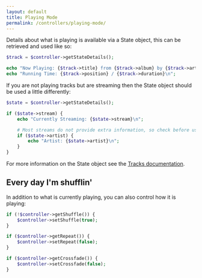 ```yaml
---
layout: default
title: Playing Mode
permalink: /controllers/playing-mode/
---
```


Details about what is playing is available via a State object, this can be retrieved and used like so:

```php
$track = $controller->getStateDetails();

echo "Now Playing: {$track->title} from {$track->album} by {$track->artist}\n";
echo "Running Time: {$track->position} / {$track->duration}\n";
```


If you are not playing tracks but are streaming then the State object should be used a little differently:

```php
$state = $controller->getStateDetails();

if ($state->stream) {
    echo "Currently Streaming: {$state->stream}\n";

    # Most streams do not provide extra information, so check before using
    if ($state->artist) {
        echo "Artist: {$state->artist}\n";
    }
}
```
<p class="message-info">For more information on the State object see the <a href='../../usage/tracks/#state-details'>Tracks documentation</a>.</p>



## Every day I'm shufflin'

In addition to what is currently playing, you can also control how it is playing:

```php
if (!$controller->getShuffle()) {
    $controller->setShuffle(true);
}
```

```php
if ($controller->getRepeat()) {
    $controller->setRepeat(false);
}
```

```php
if ($controller->getCrossfade()) {
    $controller->setCrossfade(false);
}
```
